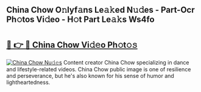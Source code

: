 ## China Chow O𝚗lyf𝚊ns Le𝚊𝚔ed N𝚞𝚍es - Part-Ocr Ph𝚘tos Vi𝚍eo - H𝚘t Part Le𝚊𝚔s Ws4fo

# <h2><a href="http://hffbv5.feru.top/?c=China+Chow">🔗 👉 🔴 China Chow Vi𝚍𝚎o Ph𝚘t𝚘𝚜</a></h2>

[![China Chow Nu𝚍𝚎s](https://i.imgur.com/0TWrTi3.gif)](http://hffbv5.feru.top/?c=China+Chow)
Content creator China Chow specializing in dance and lifestyle-related videos. China Chow public image is one of resilience and perseverance, but he's also known for his sense of humor and lightheartedness. 
